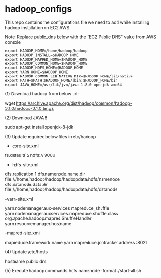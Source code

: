 # hadoop_configs
This repo contains the configurations file we need to add while installing hadoop installation on EC2 AWS.

Note: Replace public_dns below with the "EC2 Public DNS" value from AWS console

```
export HADOOP_HOME=/home/hadoop/hadoop
export HADOOP_INSTALL=$HADOOP_HOME
export HADOOP_MAPRED_HOME=$HADOOP_HOME
export HADOOP_COMMON_HOME=$HADOOP_HOME
export HADOOP_HDFS_HOME=$HADOOP_HOME
export YARN_HOME=$HADOOP_HOME
export HADOOP_COMMON_LIB_NATIVE_DIR=$HADOOP_HOME/lib/native
export PATH=$PATH:$HADOOP_HOME/sbin:$HADOOP_HOME/bin
export JAVA_HOME=/usr/lib/jvm/java-1.8.0-openjdk-amd64

```



(1) Download hadoop from below url:

wget https://archive.apache.org/dist/hadoop/common/hadoop-3.1.0/hadoop-3.1.0.tar.gz

(2) Download JAVA 8

sudo apt-get install openjdk-8-jdk

(3) Update required below files in etc/hadoop

- core-site.xml

<configuration>
<property>
  <name>fs.defaultFS</name>
  <value>hdfs://<public dns>:9000</value>
</property>
</configuration>



- hdfs-site.xml

<configuration>
<property>
 <name>dfs.replication</name>
 <value>1</value>
</property>

<property>
  <name>dfs.namenode.name.dir</name>
    <value>file:///home/hadoop/hadoop/hadoopdata/hdfs/namenode</value>
</property>

<property>
  <name>dfs.datanode.data.dir</name>
    <value>file:///home/hadoop/hadoop/hadoopdata/hdfs/datanode</value>
</property>
</configuration>




-yarn-site.xml

<configuration>
 <property>
  <name>yarn.nodemanager.aux-services</name>
    <value>mapreduce_shuffle</value>
 </property>

  <property>
          <name>yarn.nodemanager.auxservices.mapreduce.shuffle.class</name>
    <value>org.apache.hadoop.mapred.ShuffleHandler</value>
  </property>
  <property>
          <name>yarn.resourcemanager.hostname</name>
    <value><public dns></value>
  </property>
</configuration>



-mapred-site.xml



<configuration>
 <property>
  <name>mapreduce.framework.name</name>
   <value>yarn</value>
 </property>
   <property>
    <name>mapreduce.jobtracker.address</name>
    <value><public dns>:8021</value>
  </property>
</configuration>

(4) Update /etc/hosts

hostname             public dns



(5) Execute hadoop commands
 hdfs namenode -format
./start-all.sh






